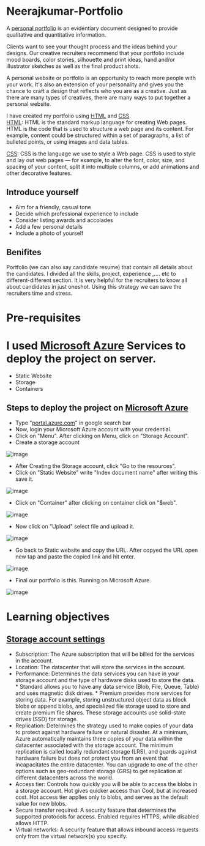 # Neerajkumar-Portfolio

A [personal portfolio](https://neerajkumarportfolio.z5.web.core.windows.net/) is an evidentiary document designed to provide qualitative and quantitative information.

Clients want to see your thought process and the ideas behind your designs. Our creative recruiters recommend that your portfolio include mood boards, color stories, silhouette and print ideas, hand and/or illustrator sketches as well as the final product shots.

A personal website or portfolio is an opportunity to reach more people with your work. It's also an extension of your personality and gives you the chance to craft a design that reflects who you are as a creative. Just as there are many types of creatives, there are many ways to put together a personal website.

I have created my portfolio using [HTML](https://www.w3schools.com/html/html_intro.asp) and [CSS](https://www.w3schools.com/css/css_intro.asp). <br>
[HTML](https://developer.mozilla.org/en-US/docs/Learn/Getting_started_with_the_web/HTML_basics): HTML is the standard markup language for creating Web pages. HTML is the code that is used to structure a web page and its content. For example, content could be structured within a set of paragraphs, a list of bulleted points, or using images and data tables.

[CSS](https://developer.mozilla.org/en-US/docs/Learn/CSS/First_steps): CSS is the language we use to style a Web page. CSS is used to style and lay out web pages — for example, to alter the font, color, size, and spacing of your content, split it into multiple columns, or add animations and other decorative features.



## Introduce yourself
* Aim for a friendly, casual tone
* Decide which professional experience to include
* Consider listing awards and accolades
* Add a few personal details
* Include a photo of yourself


## Benifites
Portfolio (we can also say candidate resume) that contain all details about the candidates. I divided all the skills, project, experience ,.... etc to different-different section. It is very helpful for the recruiters to know all about candidates in just oneshot. Using this strategy we can save the recruiters time and stress.

# Pre-requisites



# I used [Microsoft Azure](https://portal.azure.com/#home) Services to deploy the project on server.
* Static Website
* Storage
* Containers


## Steps to deploy the project on [Microsoft Azure](https://portal.azure.com/#home)
* Type "[portal.azure.com](https://portal.azure.com/)" in google search bar
* Now, login your Microsoft Azure account with your credential. 
* Click on "Menu". After clicking on Menu, click on "Storage Account". 
* Create a storage account

![image](https://user-images.githubusercontent.com/44793025/155853576-399b8c81-42f9-4030-a704-116ec67ab62e.png)

* After Creating the Storage account, click "Go to the resources".
* Click on "Static Website" write "Index document name" after writing this save it.

![image](https://user-images.githubusercontent.com/44793025/155854246-be1c6360-db7f-4910-ab59-65336018a2bd.png)

* Click on "Container" after clicking on container click on "$web".

![image](https://user-images.githubusercontent.com/44793025/155854356-18837b31-7ff4-4df7-ac09-6bed04ca5332.png)

* Now click on "Upload" select file and upload it.

![image](https://user-images.githubusercontent.com/44793025/155854445-4db4cc7f-5910-4e3f-935a-90e2196f1d78.png)

* Go back to Static website and copy the URL. After copyed the URL open new tap and paste the copied link and hit enter.

![image](https://user-images.githubusercontent.com/44793025/155854532-46ec2806-d703-4f0c-962b-652fbd5af992.png)

* Final our portfolio is this. Running on Microsoft Azure.

![image](https://user-images.githubusercontent.com/44793025/155854581-503b9937-af9e-43c6-9c0f-762fe9682dca.png)










# Learning objectives

## [Storage account settings](https://docs.microsoft.com/en-us/learn/modules/create-azure-storage-account/2-decide-how-many-storage-accounts-you-need) 

* Subscription: The Azure subscription that will be billed for the services in the account.
* Location: The datacenter that will store the services in the account.
* Performance: Determines the data services you can have in your storage account and the type of hardware disks used to store the data. <br>
        * Standard allows you to have any data service (Blob, File, Queue, Table) and uses magnetic disk drives.
        * Premium provides more services for storing data. For example, storing unstructured object data as block blobs or append blobs, and specialized file storage used to store and create premium file shares. These storage accounts use solid-state drives (SSD) for storage.
* Replication: Determines the strategy used to make copies of your data to protect against hardware failure or natural disaster. At a minimum, Azure automatically maintains three copies of your data within the datacenter associated with the storage account. The minimum replication is called locally redundant storage (LRS), and guards against hardware failure but does not protect you from an event that incapacitates the entire datacenter. You can upgrade to one of the other options such as geo-redundant storage (GRS) to get replication at different datacenters across the world.
* Access tier: Controls how quickly you will be able to access the blobs in a storage account. Hot gives quicker access than Cool, but at increased cost. Hot access tier applies only to blobs, and serves as the default value for new blobs.
* Secure transfer required: A security feature that determines the supported protocols for access. Enabled requires HTTPS, while disabled allows HTTP.
* Virtual networks: A security feature that allows inbound access requests only from the virtual network(s) you specify.


